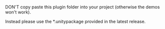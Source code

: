 DON'T copy paste this plugin folder into your project (otherwise the demos won't work).

Instead please use the *.unitypackage provided in the latest release. 